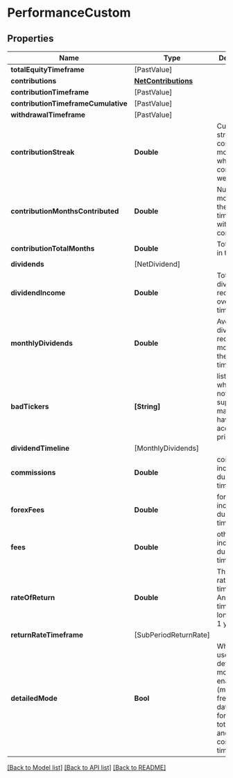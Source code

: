 # PerformanceCustom

## Properties
Name | Type | Description | Notes
------------ | ------------- | ------------- | -------------
**totalEquityTimeframe** | [PastValue] |  | [optional] 
**contributions** | [**NetContributions**](NetContributions.md) |  | [optional] 
**contributionTimeframe** | [PastValue] |  | [optional] 
**contributionTimeframeCumulative** | [PastValue] |  | [optional] 
**withdrawalTimeframe** | [PastValue] |  | [optional] 
**contributionStreak** | **Double** | Current streak of cosecutive months where contributions were made | [optional] 
**contributionMonthsContributed** | **Double** | Number of months in the timeframe with contributions | [optional] 
**contributionTotalMonths** | **Double** | Total months in timeframe | [optional] 
**dividends** | [NetDividend] |  | [optional] 
**dividendIncome** | **Double** | Total dividends received over the timeframe | [optional] 
**monthlyDividends** | **Double** | Average dividends received per month over the timeframe | [optional] 
**badTickers** | **[String]** | list of tickers which may not be supported or may not have accurate price data | [optional] 
**dividendTimeline** | [MonthlyDividends] |  | [optional] 
**commissions** | **Double** | commissions incurred during the timeframe | [optional] 
**forexFees** | **Double** | forex fees incurred during the timeframe | [optional] 
**fees** | **Double** | other fees incurred during the timeframe | [optional] 
**rateOfReturn** | **Double** | The return rate over the timeframe. Annualized if timeframe is longer than 1 year | [optional] 
**returnRateTimeframe** | [SubPeriodReturnRate] |  | [optional] 
**detailedMode** | **Bool** | Whether the user has detailed mode enabled (more frequent data points for totalEquity and contribution timeframes) | [optional] 

[[Back to Model list]](../README.md#models) [[Back to API list]](../README.md#api-endpoints) [[Back to README]](../README.md)


